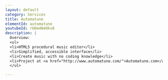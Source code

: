 ```yaml
---
layout: default
category: Services
title: Automatune
elementId: automatune
youtubeId: rU6m4N4Okv8
description: |
  Overview:
  <ul>
  <li>HTML5 procedural music editor</li>
  <li>Simplified, accessible interface</li>
  <li>Create music with no coding knowledge</li>
  <li>Project at <a href="http://www.automatune.com/">Automatune.com</a></li>
  </ul>

---
```

